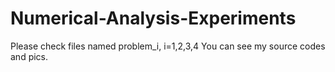 # Numerical-Analysis-Experiments
Please check files named problem_i, i=1,2,3,4
You can see my source codes and pics.

